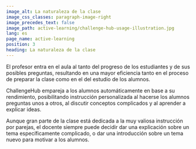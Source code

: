 ```yaml
---
image_alt: La naturaleza de la clase
image_css_classes: paragraph-image-right
image_precedes_text: false
image_path: active-learning/challenge-hub-usage-illustration.jpg
lang: es
page_name: active-learning
position: 3
heading: La naturaleza de la clase
---
```


El profesor entra en el aula al tanto del progreso de los estudiantes y de sus posibles preguntas, resultando en una mayor eficiencia tanto en el proceso de preparar la clase como en el del estudio de los alumnos.

ChallengeHub empareja a los alumnos automáticamente en base a su rendimiento, posibilitando instrucción personalizada al hacerse los alumnos preguntas unos a otros, al discutir conceptos complicados y al aprender a explicar ideas.

Aunque gran parte de la clase está dedicada a la muy valiosa instrucción por parejas, el docente siempre puede decidir dar una explicación sobre un tema específicamente complicado, o dar una introducción sobre un tema nuevo para motivar a los alumnos.
